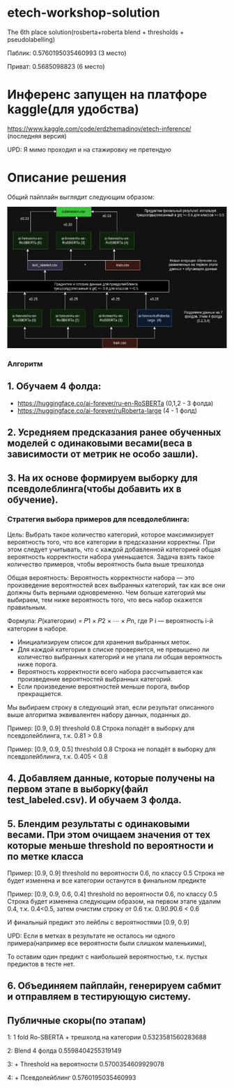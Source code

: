 # etech-workshop-solution
The 6th place solution(rosberta+roberta blend + thresholds + pseudolabelling)

Паблик: 0.5760195035460993 (3 место)

Приват: 0.5685098823        (6 место)

# Инференс запущен на платфоре kaggle(для удобства)

https://www.kaggle.com/code/erdzhemadinov/etech-inference/ (последняя версия)


UPD: Я мимо проходил и на стажировку не претендую

# Описание решения

Общий пайплайн выглядит следующим образом:

![alt text](images/pipeline.png) 

### Алгоритм
## 1. Обучаем 4 фолда:
 - https://huggingface.co/ai-forever/ru-en-RoSBERTa   (0,1,2 - 3 фолда)
 - https://huggingface.co/ai-forever/ruRoberta-large   (4 - 1 фолд)


## 2. Усредняем предсказания ранее обученных моделей с одинаковыми весами(веса в зависимости от метрик не особо зашли). 


## 3. На их основе формируем выборку для псевдолеблинга(чтобы добавить их в обучение). 


### Стратегия выбора примеров для псевдолеблинга:

Цель:
Выбрать такое количество категорий, которое максимизирует вероятность того, 
что все категории в предсказании корректны.
При этом следует учитывать, что с каждой добавленной 
категорией общая вероятность корректности набора уменьшается. Задача взять такое количество примеров, 
чтобы вероятность была выше трешхолда 

Общая вероятность:
Вероятность корректности набора — это произведение вероятностей всех выбранных категорий,
так как все они должны быть верными одновременно. 
Чем больше категорий мы выбираем, тем ниже вероятность того, 
что весь набор окажется правильным.

Формула:
𝑃(категории) = 𝑃1 × 𝑃2 × ⋯ × 𝑃n, где P i  — вероятность i-й категории в наборе.

 - Инициализируем список для хранения выбранных меток.
 - Для каждой категории в списке проверяется, не превышено ли количество выбранных категорий и не упала ли общая вероятность ниже порога.
 - Вероятность корректности всего набора рассчитывается как произведение вероятностей выбранных категорий.
 - Если произведение вероятностей меньше порога, выбор прекращается.

Мы выбираем строку в следующий этап, если результат описанного выше алгоритма эквивалентен набору данных, поданных до.

Пример: [0.9, 0.9]  threshold 0.8
Строка попадёт в выборку для псевдолейблинга, т.к. 0.81 > 0.8

Пример: [0.9, 0.9, 0.5] threshold 0.8
Строка не попадёт в выборку для псевдолейблинга, т.к. 0.405 < 0.8


## 4. Добавляем данные, которые получены на первом этапе в выборку(файл test_labeled.csv). И обучаем 3 фолда. 

## 5. Блендим результаты с одинаковыми весами. При этом очищаем значения от тех которые меньше threshold по вероятности и по метке класса

Пример: [0.9, 0.9] threshold по вероятности 0.6, по классу 0.5
Строка не будет изменена и все категории останутся в финальном предикте

Пример: [0.9, 0.9, 0.6, 0.4] threshold по вероятности 0.6, по классу 0.5
Строка будет изменена следующим образом, на первом этапе удалим 0.4, т.к. 0.4<0.5, затем
очистим строку от 0.6 т.к. 0.9*0.9*0.6 < 0.6

И финальный предикт это лейблы с вероятностями [0.9, 0.9]

UPD: Если в метках в результате не осталось ни одного примера(например все вероятности были слишком маленькими),

То оставим один предикт с наибольшей вероятностью, т.к. пустых предиктов в тесте нет.

## 6. Объединяем пайплайн, генерируем сабмит и отправляем в тестирующую систему.


## Публичные скоры(по этапам)

1: 1 fold Ro-SBERTA + трешхолд на категории 0.5323581560283688

2: Blend 4 фолда 0.5598404255319149

3: + Threshold на вероятности 0.5700354609929078

4: + Псевдолейблинг 0.5760195035460993		


